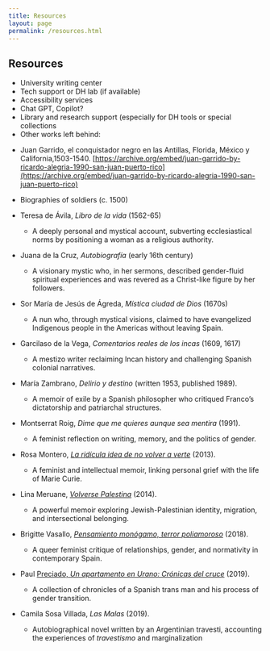 ```yaml
---
title: Resources
layout: page
permalink: /resources.html
---
```

## Resources

* University writing center  
* Tech support or DH lab (if available)  
* Accessibility services  
* Chat GPT, Copilot?   
* Library and research support (especially for DH tools or special collections  
* Other works left behind:   
- Juan Garrido, el conquistador negro en las Antillas, Florida, México y California,1503-1540. [https://archive.org/embed/juan-garrido-by-ricardo-alegria-1990-san-juan-puerto-rico](https://archive.org/embed/juan-garrido-by-ricardo-alegria-1990-san-juan-puerto-rico)   
- Biographies of soldiers (c. 1500\)  
- Teresa de Ávila, *Libro de la vida* (1562-65)  
  - A deeply personal and mystical account, subverting ecclesiastical norms by positioning a woman as a religious authority.  
- Juana de la Cruz, *Autobiografía* (early 16th century)  
  - A visionary mystic who, in her sermons, described gender-fluid spiritual experiences and was revered as a Christ-like figure by her followers.  
- Sor María de Jesús de Ágreda, *Mística ciudad de Dios* (1670s)  
  - A nun who, through mystical visions, claimed to have evangelized Indigenous people in the Americas without leaving Spain.  
- Garcilaso de la Vega, *Comentarios reales de los incas* (1609, 1617\)  
  - A mestizo writer reclaiming Incan history and challenging Spanish colonial narratives.

- María Zambrano, *Delirio y destino* (written 1953, published 1989).   
  - A memoir of exile by a Spanish philosopher who critiqued Franco’s dictatorship and patriarchal structures.  
- Montserrat Roig, *Dime que me quieres aunque sea mentira* (1991).   
  - A feminist reflection on writing, memory, and the politics of gender.  
- Rosa Montero, [*La ridícula idea de no volver a verte*](https://tanatologiaholistica.com/wp-content/uploads/2025/02/La-Ridicula-Idea-de-no-Volver-a-verte.pdf) (2013).   
  - A feminist and intellectual memoir, linking personal grief with the life of Marie Curie.  
- Lina Meruane, [*Volverse Palestina*](https://repository.rice.edu/server/api/core/bitstreams/fb37a80f-c8f3-481e-a28e-11885c71d0bc/content) (2014).  
  - A powerful memoir exploring Jewish-Palestinian identity, migration, and intersectional belonging.  
- Brigitte Vasallo, [*Pensamiento monógamo, terror poliamoroso*](https://ipfs.io/ipfs/QmZXYhY4BQGnPzEr43q66HbUHHdgJz2yRZ5zuJjTsJwN83?filename=Vasallo_Brigitte-Pensamiento_monogamo.pdf) (2018).  
  - A queer feminist critique of relationships, gender, and normativity in contemporary Spain.  
- Paul [Preciado, *Un apartamento en Urano: Crónicas del cruce*](https://laboratoriodesensibilidades.wordpress.com/wp-content/uploads/2019/09/paul-b.-preciado-un-apartamento-en-urano.-crc3b3nicas-del-cruce.-anagrama-2019.pdf) (2019).  
  - A collection of chronicles of a Spanish trans man and his process of gender transition.  
- Camila Sosa Villada, *Las Malas* (2019).   
  - Autobiographical novel written by an Argentinian travesti, accounting the experiences of *travestismo* and marginalization
